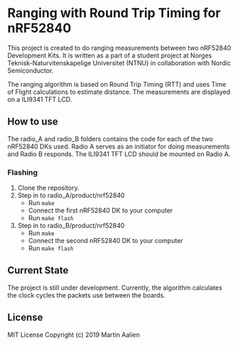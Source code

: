 # Ranging with Round Trip Timing for nRF52840
This project is created to do ranging measurements between two nRF52840 Development Kits. It is written as a part of a student project at Norges Teknisk-Naturvitenskapelige Universitet (NTNU) in collaboration with Nordic Semiconductor. 

The ranging algorithm is based on Round Trip Timing (RTT) and uses Time of Flight calculations to estimate distance. The measurements are displayed on a ILI9341 TFT LCD. 

## How to use
The radio_A and radio_B folders contains the code for each of the two nRF52840 DKs used. Radio A serves as an initiator for doing measurements and Radio B responds. The ILI9341 TFT LCD should be mounted on Radio A. 

### Flashing
1. Clone the repository.
2. Step in to radio_A/product/nrf52840
    - Run `make`
    - Connect the first nRF52840 DK to your computer
    - Run `make flash`
3. Step in to radio_B/product/nrf52840
    - Run `make`
    - Connect the second nRF52840 DK to your computer
    - Run `make flash`


## Current State
The project is still under development. Currently, the algorithm calculates the clock cycles the packets use between the boards. 

## License
MIT License Copyright (c) 2019 Martin Aalien
